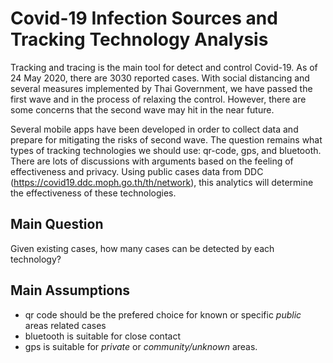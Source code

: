 # Covid-19 Infection Sources and Tracking Technology Analysis
Tracking and tracing is the main tool for detect and control Covid-19.  As of 24 May 2020, there are 3030 reported cases.  With social distancing and several measures implemented by Thai Government, we have passed the first wave and in the process of relaxing the control.  However, there are some concerns that the second wave may hit in the near future.

Several mobile apps have been developed in order to collect data and prepare for mitigating the risks of second wave.  The question remains what types of tracking technologies we should use: qr-code, gps, and bluetooth.  There are lots of discussions with arguments based on the feeling of effectiveness and privacy.  Using public cases data from DDC (https://covid19.ddc.moph.go.th/th/network), this analytics will determine the effectiveness of these technologies.

## Main Question
Given existing cases, how many cases can be detected by each technology?

## Main Assumptions
- qr code should be the prefered choice for known or specific *public* areas related cases
- bluetooth is suitable for close contact
- gps is suitable for *private* or *community/unknown* areas.
